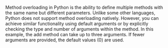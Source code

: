 Method overloading in Python is the ability to define multiple methods with the same name but different parameters. Unlike some other languages, Python does not support method overloading natively. However, you can achieve similar functionality using default arguments or by explicitly checking the type and number of arguments within the method.
In this example, the add method can take up to three arguments. If fewer arguments are provided, the default values (0) are used.
